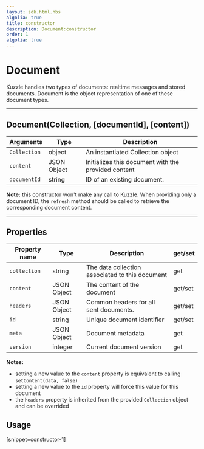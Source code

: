 ```yaml
---
layout: sdk.html.hbs
algolia: true
title: constructor
description: Document:constructor
order: 1
algolia: true
---
```

  

# Document
Kuzzle handles two types of documents: realtime messages and stored documents. Document is the object representation of one of these document types.

---

## Document(Collection, [documentId], [content])

| Arguments | Type | Description |
|---------------|---------|----------------------------------------|
| ``Collection`` | object | An instantiated Collection object |
| ``content`` | JSON Object | Initializes this document with the provided content |
| ``documentId`` | string | ID of an existing document. |

**Note:**  this constructor won't make any call to Kuzzle. When providing only a document ID, the `refresh` method should be called to retrieve the corresponding document content.

---

## Properties

| Property name | Type | Description | get/set |
|--------------|--------|-----------------------------------|---------|
| ``collection`` | string | The data collection associated to this document | get |
| ``content`` | JSON Object | The content of the document | get/set |
| ``headers`` | JSON Object | Common headers for all sent documents. | get/set |
| ``id`` | string | Unique document identifier | get/set |
| ``meta`` | JSON Object | Document metadata | get |
| ``version`` | integer | Current document version | get |

**Notes:**  

* setting a new value to the ``content`` property is equivalent to calling ``setContent(data, false)``
* setting a new value to the ``id`` property will force this value for this document
* the ``headers`` property is inherited from the provided ``Collection`` object and can be overrided

## Usage

[snippet=constructor-1]
